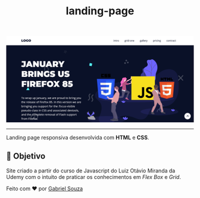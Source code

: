 <h1 align="center">landing-page</h1><br>

![Screenshot 2021-08-18 at 11-00-49 Landing Page](https://raw.githubusercontent.com/Gabrielcsg19/landing-page/master/assets/cover-img.png)

---
Landing page responsiva desenvolvida com __HTML__ e __CSS__.

## 🎯 Objetivo

Site criado a partir do curso de Javascript do Luiz Otávio Miranda da Udemy com o intuito de praticar os conhecimentos em *Flex Box* e *Grid*.

Feito com :heart: por [Gabriel Souza](https://github.com/Gabrielcsg19)
